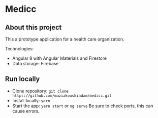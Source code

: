 # Medicc

## About this project

This a prototype application for a health care organization.

Technologies:
- Angular 8 with Angular Materials and Firestore
- Data storage: Firebase


## Run locally

- Clone repository: ```git clone https://github.com/maziakowskiadam/medicc.git```
- Install locally: ```yarn```
- Start the app: ```yarn start``` or ```ng serve```
Be sure to check ports, this can cause errors.

